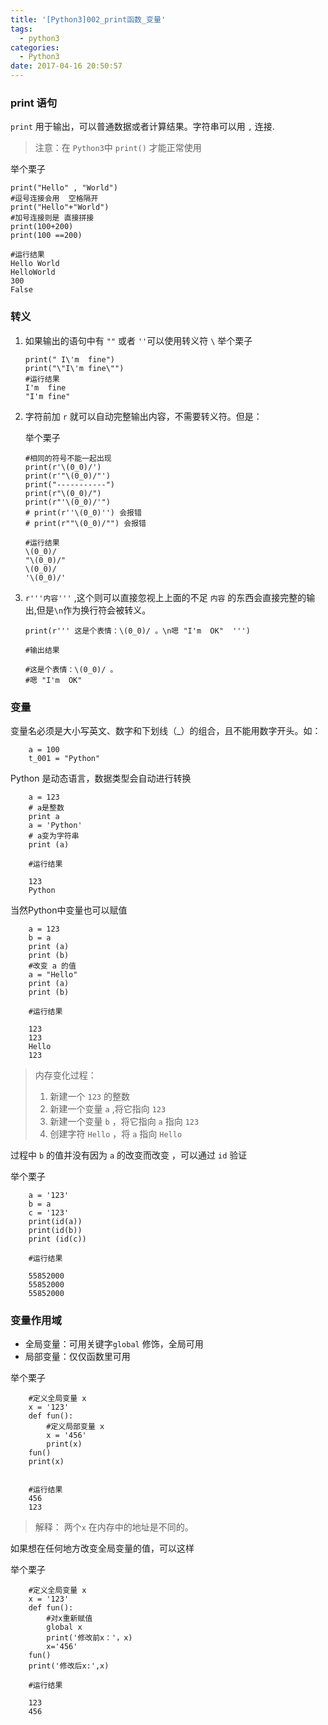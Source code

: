 ```yaml
---
title: '[Python3]002_print函数_变量'
tags:
  - python3
categories:
  - Python3
date: 2017-04-16 20:50:57
---
```


### print 语句

`print`  用于输出，可以普通数据或者计算结果。字符串可以用 `,` 连接.

> 注意：在 `Python3`中 `print()` 才能正常使用


举个栗子

```
print("Hello" , "World")
#逗号连接会用  空格隔开
print("Hello"+"World")
#加号连接则是 直接拼接
print(100+200)
print(100 ==200)

#运行结果
Hello World
HelloWorld
300
False
```

### 转义
1. 如果输出的语句中有  `""`  或者 `''`可以使用转义符 `\`
	举个栗子

	```
	print(" I\'m  fine")
	print("\"I\'m fine\"")
	#运行结果
    I'm  fine 
    "I'm fine"
	```

2. 字符前加 `r` 就可以自动完整输出内容，不需要转义符。但是：

    举个栗子

	```
	#相同的符号不能一起出现
	print(r'\(0_0)/')
	print(r'"\(0_0)/"')
	print("-----------")
	print(r"\(0_0)/")
	print(r"'\(0_0)/'")
	# print(r''\(0_0)'') 会报错
	# print(r""\(0_0)/"") 会报错

    #运行结果
	\(0_0)/
	"\(0_0)/"
	\(0_0)/
	'\(0_0)/'
	```
  
3. `r'''内容'''` ,这个则可以直接忽视上上面的不足 `内容` 的东西会直接完整的输出,但是`\n`作为换行符会被转义。
	```
	print(r''' 这是个表情：\(0_0)/ 。\n嗯 "I'm  OK"  ''')

    #输出结果

	#这是个表情：\(0_0)/ 。
    #嗯 "I'm  OK"
   ```

### 变量
变量名必须是大小写英文、数字和下划线（_）的组合，且不能用数字开头。如：

```
	a = 100
    t_001 = "Python"
```

Python 是动态语言，数据类型会自动进行转换

```
	a = 123 
    # a是整数
    print a
    a = 'Python'   
    # a变为字符串
    print (a)

    #运行结果

    123
    Python
```

当然Python中变量也可以赋值

```
    a = 123
    b = a 
    print (a)
    print (b)
    #改变 a 的值
    a = "Hello"
    print (a)
    print (b)

    #运行结果

    123
    123
    Hello
    123
```

> 内存变化过程：
> 
> 1.  新建一个 `123` 的整数
> 2.  新建一个变量 `a` ,将它指向 `123`
> 3.  新建一个变量 `b` ，将它指向 `a` 指向 `123`
> 4.  创建字符 `Hello` ，将 `a` 指向 `Hello`

过程中 `b` 的值并没有因为 `a` 的改变而改变 ，可以通过 `id` 验证

 举个栗子

```
    a = '123'
    b = a
    c = '123'
    print(id(a))
    print(id(b))
    print (id(c))

	#运行结果

    55852000
    55852000
    55852000
```
### 变量作用域
- 全局变量：可用关键字`global` 修饰，全局可用
- 局部变量：仅仅函数里可用

举个栗子

```
    #定义全局变量 x
    x = '123'
    def fun():
        #定义局部变量 x
        x = '456'
        print(x)
    fun()
    print(x)
   

    #运行结果
	456
    123
```

> 解释： 两个`x` 在内存中的地址是不同的。

如果想在任何地方改变全局变量的值，可以这样

举个栗子
```
	#定义全局变量 x
    x = '123'
    def fun():
        #对x重新赋值
        global x
        print('修改前x：'，x)
        x='456'
    fun()
    print('修改后x:',x)

    #运行结果

    123
    456
```
